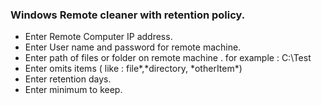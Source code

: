 ### Windows Remote cleaner with retention policy.

* Enter Remote Computer IP address.
* Enter User name and password for remote machine.
* Enter path of files or folder on remote machine . for example : C:\Test
* Enter omits items ( like : file*,\*directory, \*otherItem*)
* Enter retention days. 
* Enter minimum to keep.
